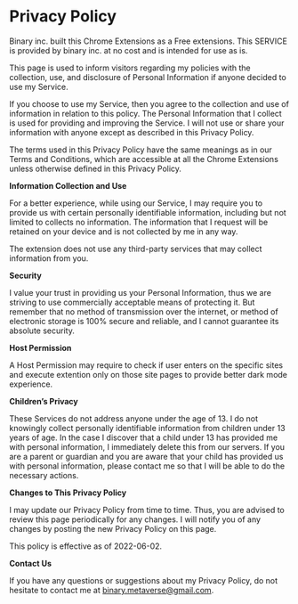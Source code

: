 # Privacy Policy

Binary inc. built this Chrome Extensions as a Free extensions.
This SERVICE is provided by binary inc. at no cost and is intended for use as is.

This page is used to inform visitors regarding my policies with the collection, use, and disclosure of Personal Information if anyone decided to use my Service.

If you choose to use my Service, then you agree to the collection and use of information in relation to this policy. The Personal Information that I collect is used for providing and improving the Service. I will not use or share your information with anyone except as described in this Privacy Policy.

The terms used in this Privacy Policy have the same meanings as in our Terms and Conditions, which are accessible at all the Chrome Extensions unless otherwise defined in this Privacy Policy.

**Information Collection and Use**

For a better experience, while using our Service, I may require you to provide us with certain personally identifiable information, including but not limited to collects no information. The information that I request will be retained on your device and is not collected by me in any way.

The extension does not use any third-party services that may collect information from you.


**Security**

I value your trust in providing us your Personal Information, thus we are striving to use commercially acceptable means of protecting it. But remember that no method of transmission over the internet, or method of electronic storage is 100% secure and reliable, and I cannot guarantee its absolute security.


**Host Permission**

A Host Permission may require to check if user enters on the specific sites and execute extention only on those site pages to provide better dark mode experience.


**Children’s Privacy**

These Services do not address anyone under the age of 13. I do not knowingly collect personally identifiable information from children under 13 years of age. In the case I discover that a child under 13 has provided me with personal information, I immediately delete this from our servers. If you are a parent or guardian and you are aware that your child has provided us with personal information, please contact me so that I will be able to do the necessary actions.

**Changes to This Privacy Policy**

I may update our Privacy Policy from time to time. Thus, you are advised to review this page periodically for any changes. I will notify you of any changes by posting the new Privacy Policy on this page.

This policy is effective as of 2022-06-02.

**Contact Us**

If you have any questions or suggestions about my Privacy Policy, do not hesitate to contact me at binary.metaverse@gmail.com.
